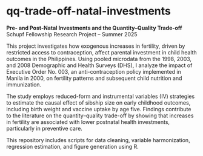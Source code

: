 # qq-trade-off-natal-investments

**Pre- and Post-Natal Investments and the Quantity–Quality Trade-off**  
Schupf Fellowship Research Project – Summer 2025

This project investigates how exogenous increases in fertility, driven by restricted access to contraception, affect parental investment in child health outcomes in the Philippines. Using pooled microdata from the 1998, 2003, and 2008 Demographic and Health Surveys (DHS), I analyze the impact of Executive Order No. 003, an anti-contraception policy implemented in Manila in 2000, on fertility patterns and subsequent child nutrition and immunization.

The study employs reduced-form and instrumental variables (IV) strategies to estimate the causal effect of sibship size on early childhood outcomes, including birth weight and vaccine uptake by age five. Findings contribute to the literature on the quantity–quality trade-off by showing that increases in fertility are associated with lower postnatal health investments, particularly in preventive care.

This repository includes scripts for data cleaning, variable harmonization, regression estimation, and figure generation using R.
